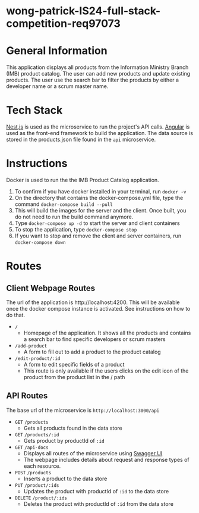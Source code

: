 # wong-patrick-IS24-full-stack-competition-req97073

# General Information

This application displays all products from the Information Ministry Branch (IMB) product catalog. The user can add new products and update existing products. The user use the search bar to filter the products by either a developer name or a scrum master name.

# Tech Stack

[Nest.js](https://nestjs.com/) is used as the microservice to run the project's API calls. [Angular](https://angular.io/) is used as the front-end framework to build the application. The data source is stored in the products.json file found in the `api` microservice.

# Instructions

Docker is used to run the the IMB Product Catalog application.

1.  To confirm if you have docker installed in your terminal, run `docker -v`
2.  On the directory that contains the docker-compose.yml file, type the command `docker-compose build --pull`
3.  This will build the images for the server and the client. Once built, you do not need to run the build command anymore.
4.  Type `docker-compose up -d` to start the server and client containers
5.  To stop the application, type `docker-compose stop`
6.  If you want to stop and remove the client and server containers, run `docker-compose down`

# Routes

## Client Webpage Routes

The url of the application is http://localhost:4200. This will be available once the docker compose instance is activated. See instructions on how to do that.

-   `/`
    -   Homepage of the application. It shows all the products and contains a search bar to find specific developers or scrum masters
-   `/add-product`
    -   A form to fill out to add a product to the product catalog
-   `/edit-product/:id`
    -   A form to edit specific fields of a product
    -   This route is only available if the users clicks on the edit icon of the product from the product list in the / path

## API Routes

The base url of the microservice is `http://localhost:3000/api`

-   `GET` `/products`
    -   Gets all products found in the data store
-   `GET` `/products/:id`
    -   Gets product by productId of `:id`
-   `GET` `/api-docs`
    -   Displays all routes of the microservice using [Swagger UI](https://swagger.io/tools/swagger-ui)
    -   The webpage includes details about request and response types of each resource.
-   `POST` `/products`
    -   Inserts a product to the data store
-   `PUT` `/product/:ids`
    -   Updates the product with productId of `:id` to the data store
-   `DELETE` `/product/:ids`
    -   Deletes the product with productId of `:id` from the data store
